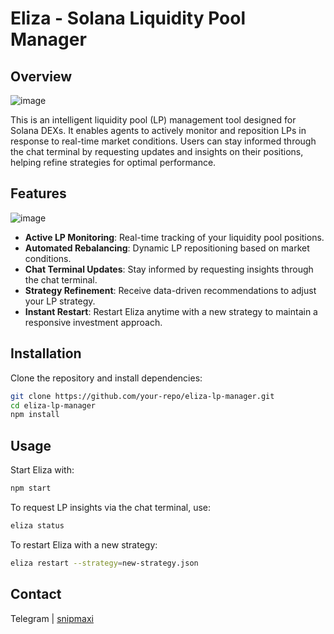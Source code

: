# Eliza - Solana Liquidity Pool Manager

## Overview
![image](https://github.com/user-attachments/assets/d0bd58b3-20f4-43c1-8c3e-bad251903f32)

This is an intelligent liquidity pool (LP) management tool designed for Solana DEXs. It enables agents to actively monitor and reposition LPs in response to real-time market conditions. Users can stay informed through the chat terminal by requesting updates and insights on their positions, helping refine strategies for optimal performance.

## Features
![image](https://github.com/user-attachments/assets/135ae5f7-6432-487b-9a05-7ed93a83615f)

- **Active LP Monitoring**: Real-time tracking of your liquidity pool positions.
- **Automated Rebalancing**: Dynamic LP repositioning based on market conditions.
- **Chat Terminal Updates**: Stay informed by requesting insights through the chat terminal.
- **Strategy Refinement**: Receive data-driven recommendations to adjust your LP strategy.
- **Instant Restart**: Restart Eliza anytime with a new strategy to maintain a responsive investment approach.

## Installation
Clone the repository and install dependencies:

```sh
git clone https://github.com/your-repo/eliza-lp-manager.git
cd eliza-lp-manager
npm install
```

## Usage
Start Eliza with:

```sh
npm start
```

To request LP insights via the chat terminal, use:

```sh
eliza status
```

To restart Eliza with a new strategy:

```sh
eliza restart --strategy=new-strategy.json
```

## Contact
Telegram | [snipmaxi](https://t.me/snipmaxi)
